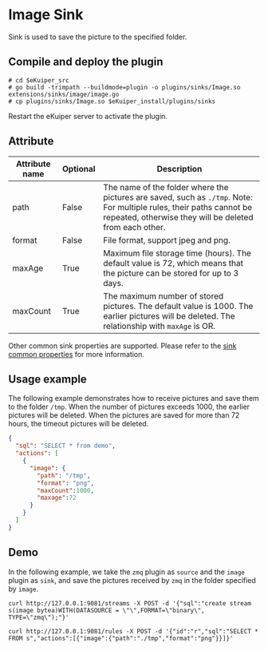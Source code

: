 # Image Sink

Sink is used to save the picture to the specified folder.

## Compile and deploy the plugin

```shell
# cd $eKuiper_src
# go build -trimpath --buildmode=plugin -o plugins/sinks/Image.so extensions/sinks/image/image.go
# cp plugins/sinks/Image.so $eKuiper_install/plugins/sinks
```

Restart the eKuiper server to activate the plugin.

## Attribute

| Attribute name | Optional | Description                                                                                                                                                                     |
|----------------|----------|---------------------------------------------------------------------------------------------------------------------------------------------------------------------------------|
| path           | False    | The name of the folder where the pictures are saved, such as `./tmp`. Note: For multiple rules, their paths cannot be repeated, otherwise they will be deleted from each other. |
| format         | False    | File format, support jpeg and png.                                                                                                                                              |
| maxAge         | True     | Maximum file storage time (hours). The default value is 72, which means that the picture can be stored for up to 3 days.                                                        |
| maxCount       | True     | The maximum number of stored pictures. The default value is 1000. The earlier pictures will be deleted. The relationship with `maxAge` is OR.                                   |

Other common sink properties are supported. Please refer to the [sink common properties](../overview.md#common-properties) for more information.

## Usage example

The following example demonstrates how to receive pictures and save them to the folder `/tmp`. When the number of pictures exceeds 1000, the earlier pictures will be deleted. When the pictures are saved for more than 72 hours, the timeout pictures will be deleted.

```json
{
  "sql": "SELECT * from demo",
  "actions": [
    {
      "image": {
        "path": "/tmp",
        "format": "png",
        "maxCount":1000,
        "maxage":72
      }
    }
  ]
}
```

## Demo

In the following example, we take the `zmq` plugin as `source` and the `image` plugin as `sink`, and save the pictures received by `zmq` in the folder specified by `image`.

```shell
curl http://127.0.0.1:9081/streams -X POST -d '{"sql":"create stream s(image bytea)WITH(DATASOURCE = \"\",FORMAT=\"binary\", TYPE=\"zmq\");"}'

curl http://127.0.0.1:9081/rules -X POST -d '{"id":"r","sql":"SELECT * FROM s","actions":[{"image":{"path":"./tmp","format":"png"}}]}'
```